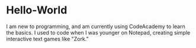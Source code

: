 # Hello-World
I am new to programming, and am currently using CodeAcademy to learn the basics. I used to code when I was younger on Notepad, creating simple interactive text games like "Zork." 
